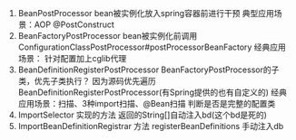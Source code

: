 1. BeanPostProcessor 
   bean被实例化放入spring容器前进行干预
   典型应用场景：AOP @PostConstruct 
2. BeanFactoryPostProcessor
bean被实例化前调用
 ConfigurationClassPostProcessor#postProcessorBeanFactory
  经典应用场景： 针对配置加上cglib代理
3. BeanDefinitionRegisterPostProcessor 
BeanFactoryPostProcessor的子类，优先子类执行？
因为源码优先遍历BeanDefinitionRegisterPostProcessor(有Spring提供的也有自定义的)
经典应用场景：扫描、3种import扫描、@Bean扫描 判断是否是完整的配置类
4. ImportSelector 
实现的方法 返回的String[]自动注入bd(这个bd是死的)
5. ImportBeanDefinitionRegistrar 
方法 registerBeanDefinitions 手动注入db